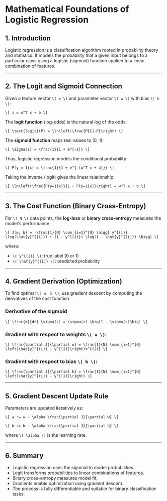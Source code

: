 # Mathematical Foundations of Logistic Regression

## 1. Introduction

Logistic regression is a classification algorithm rooted in probability theory and statistics. It models the probability that a given input belongs to a particular class using a logistic (sigmoid) function applied to a linear combination of features.

---

## 2. The Logit and Sigmoid Connection

Given a feature vector ``\( x \)`` and parameter vector ``\( w \)`` with bias ``\( b \)``:

```
\[ z = w^T x + b \]
```

The **logit function** (log-odds) is the natural log of the odds:

```
\[ \text{logit}(P) = \ln\left(\frac{P}{1-P}\right) \]
```

The **sigmoid function** maps real values to (0, 1):

```
\[ \sigma(z) = \frac{1}{1 + e^{-z}} \]
```

Thus, logistic regression models the conditional probability:

```
\[ P(y = 1|x) = \frac{1}{1 + e^{-(w^T x + b)}} \]
```

Taking the inverse (logit) gives the linear relationship:

```
\[ \ln\left(\frac{P(y=1|x)}{1 - P(y=1|x)}\right) = w^T x + b \]
```

---

## 3. The Cost Function (Binary Cross-Entropy)

For ``\( N \)`` data points, the **log-loss** or **binary cross-entropy** measures the model's performance:

```
\[ J(w, b) = -\frac{1}{N} \sum_{i=1}^{N} \bigg[ y^{(i)} \log(\hat{y}^{(i)}) + (1 - y^{(i)}) \log(1 - \hat{y}^{(i)}) \bigg] \]
```

where:
- ``\( y^{(i)} \)``: true label (0 or 1)
- ``\( \hat{y}^{(i)} \)``: predicted probability

---

## 4. Gradient Derivation (Optimization)

To find optimal ``\( w, b \)``, use gradient descent by computing the derivatives of the cost function.

### Derivative of the sigmoid

```
\[ \frac{d}{dz} \sigma(z) = \sigma(z) \big(1 - \sigma(z)\big) \]
```

### Gradient with respect to weights ``\( w \)``:

```
\[ \frac{\partial J}{\partial w} = \frac{1}{N} \sum_{i=1}^{N} \left(\hat{y}^{(i)} - y^{(i)}\right)x^{(i)} \]
```

### Gradient with respect to bias ``\( b \)``:

```
\[ \frac{\partial J}{\partial b} = \frac{1}{N} \sum_{i=1}^{N} \left(\hat{y}^{(i)} - y^{(i)}\right) \]
```

---

## 5. Gradient Descent Update Rule

Parameters are updated iteratively as:

```
\[ w := w - \alpha \frac{\partial J}{\partial w} \]
```

```
\[ b := b - \alpha \frac{\partial J}{\partial b} \]
```

where ``\( \alpha \)`` is the learning rate.

---

## 6. Summary

- Logistic regression uses the sigmoid to model probabilities.
- Logit transforms probabilities to linear combinations of features.
- Binary cross-entropy measures model fit.
- Gradients enable optimization using gradient descent.
- The process is fully differentiable and suitable for binary classification tasks.
